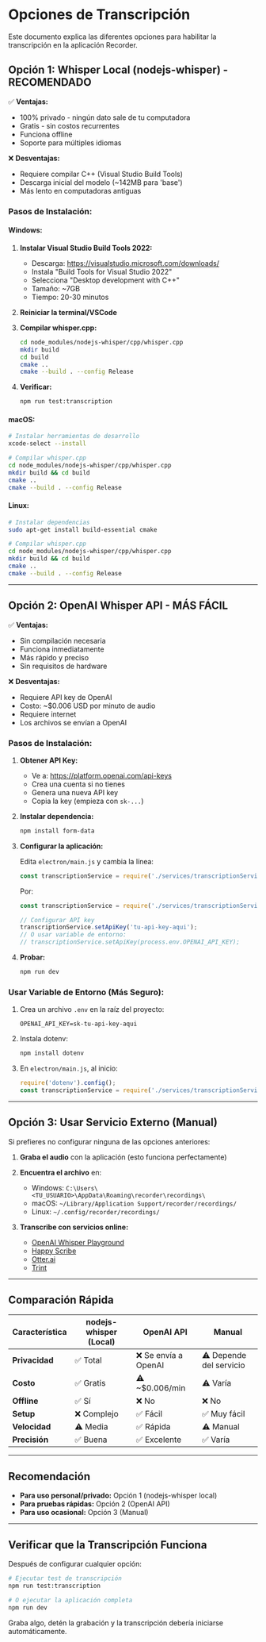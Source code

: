 # Opciones de Transcripción

Este documento explica las diferentes opciones para habilitar la transcripción en la aplicación Recorder.

## Opción 1: Whisper Local (nodejs-whisper) - RECOMENDADO

✅ **Ventajas:**
- 100% privado - ningún dato sale de tu computadora
- Gratis - sin costos recurrentes
- Funciona offline
- Soporte para múltiples idiomas

❌ **Desventajas:**
- Requiere compilar C++ (Visual Studio Build Tools)
- Descarga inicial del modelo (~142MB para 'base')
- Más lento en computadoras antiguas

### Pasos de Instalación:

#### Windows:

1. **Instalar Visual Studio Build Tools 2022:**
   - Descarga: https://visualstudio.microsoft.com/downloads/
   - Instala "Build Tools for Visual Studio 2022"
   - Selecciona "Desktop development with C++"
   - Tamaño: ~7GB
   - Tiempo: 20-30 minutos

2. **Reiniciar la terminal/VSCode**

3. **Compilar whisper.cpp:**
   ```bash
   cd node_modules/nodejs-whisper/cpp/whisper.cpp
   mkdir build
   cd build
   cmake ..
   cmake --build . --config Release
   ```

4. **Verificar:**
   ```bash
   npm run test:transcription
   ```

#### macOS:

```bash
# Instalar herramientas de desarrollo
xcode-select --install

# Compilar whisper.cpp
cd node_modules/nodejs-whisper/cpp/whisper.cpp
mkdir build && cd build
cmake ..
cmake --build . --config Release
```

#### Linux:

```bash
# Instalar dependencias
sudo apt-get install build-essential cmake

# Compilar whisper.cpp
cd node_modules/nodejs-whisper/cpp/whisper.cpp
mkdir build && cd build
cmake ..
cmake --build . --config Release
```

---

## Opción 2: OpenAI Whisper API - MÁS FÁCIL

✅ **Ventajas:**
- Sin compilación necesaria
- Funciona inmediatamente
- Más rápido y preciso
- Sin requisitos de hardware

❌ **Desventajas:**
- Requiere API key de OpenAI
- Costo: ~$0.006 USD por minuto de audio
- Requiere internet
- Los archivos se envían a OpenAI

### Pasos de Instalación:

1. **Obtener API Key:**
   - Ve a: https://platform.openai.com/api-keys
   - Crea una cuenta si no tienes
   - Genera una nueva API key
   - Copia la key (empieza con `sk-...`)

2. **Instalar dependencia:**
   ```bash
   npm install form-data
   ```

3. **Configurar la aplicación:**

   Edita `electron/main.js` y cambia la línea:
   ```javascript
   const transcriptionService = require('./services/transcriptionService');
   ```

   Por:
   ```javascript
   const transcriptionService = require('./services/transcriptionServiceOpenAI');

   // Configurar API key
   transcriptionService.setApiKey('tu-api-key-aqui');
   // O usar variable de entorno:
   // transcriptionService.setApiKey(process.env.OPENAI_API_KEY);
   ```

4. **Probar:**
   ```bash
   npm run dev
   ```

### Usar Variable de Entorno (Más Seguro):

1. Crea un archivo `.env` en la raíz del proyecto:
   ```
   OPENAI_API_KEY=sk-tu-api-key-aqui
   ```

2. Instala dotenv:
   ```bash
   npm install dotenv
   ```

3. En `electron/main.js`, al inicio:
   ```javascript
   require('dotenv').config();
   const transcriptionService = require('./services/transcriptionServiceOpenAI');
   ```

---

## Opción 3: Usar Servicio Externo (Manual)

Si prefieres no configurar ninguna de las opciones anteriores:

1. **Graba el audio** con la aplicación (esto funciona perfectamente)

2. **Encuentra el archivo** en:
   - Windows: `C:\Users\<TU_USUARIO>\AppData\Roaming\recorder\recordings\`
   - macOS: `~/Library/Application Support/recorder/recordings/`
   - Linux: `~/.config/recorder/recordings/`

3. **Transcribe con servicios online:**
   - [OpenAI Whisper Playground](https://platform.openai.com/playground)
   - [Happy Scribe](https://www.happyscribe.com/)
   - [Otter.ai](https://otter.ai/)
   - [Trint](https://trint.com/)

---

## Comparación Rápida

| Característica | nodejs-whisper (Local) | OpenAI API | Manual |
|---|---|---|---|
| **Privacidad** | ✅ Total | ❌ Se envía a OpenAI | ⚠️ Depende del servicio |
| **Costo** | ✅ Gratis | ⚠️ ~$0.006/min | ⚠️ Varía |
| **Offline** | ✅ Sí | ❌ No | ❌ No |
| **Setup** | ❌ Complejo | ✅ Fácil | ✅ Muy fácil |
| **Velocidad** | ⚠️ Media | ✅ Rápida | ⚠️ Manual |
| **Precisión** | ✅ Buena | ✅ Excelente | ✅ Varía |

---

## Recomendación

- **Para uso personal/privado:** Opción 1 (nodejs-whisper local)
- **Para pruebas rápidas:** Opción 2 (OpenAI API)
- **Para uso ocasional:** Opción 3 (Manual)

---

## Verificar que la Transcripción Funciona

Después de configurar cualquier opción:

```bash
# Ejecutar test de transcripción
npm run test:transcription

# O ejecutar la aplicación completa
npm run dev
```

Graba algo, detén la grabación y la transcripción debería iniciarse automáticamente.
